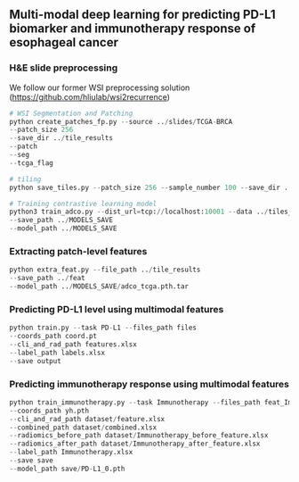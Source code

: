 ## Multi-modal deep learning for predicting PD-L1 biomarker and immunotherapy response of esophageal cancer


### H&E slide preprocessing
We follow our former WSI preprocessing solution (https://github.com/hliulab/wsi2recurrence)

```python
# WSI Segmentation and Patching
python create_patches_fp.py --source ../slides/TCGA-BRCA
--patch_size 256
--save_dir ../tile_results
--patch
--seg
--tcga_flag

# tiling
python save_tiles.py --patch_size 256 --sample_number 100 --save_dir ../tiles_result

# Training contrastive learning model
python3 train_adco.py --dist_url=tcp://localhost:10001 --data ../tiles_result/tiles_20x
--save_path ../MODELS_SAVE
--model_path ../MODELS_SAVE
```

### Extracting patch-level features

```python
python extra_feat.py --file_path ../tile_results
--save_path ../feat
--model_path ../MODELS_SAVE/adco_tcga.pth.tar
```

### Predicting PD-L1 level using multimodal features

```python
python train.py --task PD-L1 --files_path files
--coords_path coord.pt
--cli_and_rad_path features.xlsx
--label_path labels.xlsx
--save output
```

### Predicting immunotherapy response using multimodal features

```python
python train_immunotherapy.py --task Immunotherapy --files_path feat_Immunotherapy
--coords_path yh.pth
--cli_and_rad_path dataset/feature.xlsx
--combined_path dataset/combined.xlsx
--radiomics_before_path dataset/Immunotherapy_before_feature.xlsx
--radiomics_after_path dataset/Immunotherapy_after_feature.xlsx
--label_path Immunotherapy.xlsx
--save save
--model_path save/PD-L1_0.pth
```
